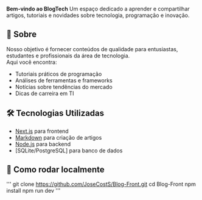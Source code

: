 **Bem-vindo ao BlogTech** 
Um espaço dedicado a aprender e compartilhar artigos, tutoriais e novidades sobre tecnologia, programação e inovação.

## 🔎 Sobre
Nosso objetivo é fornecer conteúdos de qualidade para entusiastas, estudantes e profissionais da área de tecnologia.  
Aqui você encontra:
- Tutoriais práticos de programação
- Análises de ferramentas e frameworks
- Notícias sobre tendências do mercado
- Dicas de carreira em TI

## 🛠️ Tecnologias Utilizadas
- [Next.js](https://nextjs.org/) para frontend
- [Markdown](https://www.markdownguide.org/) para criação de artigos
- [Node.js](https://nodejs.org/) para backend
- [SQLite/PostgreSQL] para banco de dados

## 🚀 Como rodar localmente
'''
git clone https://github.com/JoseCostS/Blog-Front.git
cd Blog-Front
npm install
npm run dev
'''
